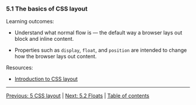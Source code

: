 ### 5.1 The basics of CSS layout

Learning outcomes:

- Understand what normal flow is — the default way a browser lays out block and inline content.

- Properties such as `display`, `float`, and `position` are intended to change how the browser lays out content.

Resources:

- [Introduction to CSS layout](https://developer.mozilla.org/docs/Learn/CSS/CSS_layout/Introduction)

---

[Previous: 5 CSS layout](/curriculum/2-core/2-styling/5-0-css-layout.md) | [Next: 5.2 Floats](/curriculum/2-core/2-styling/5-2-floats.md) | [Table of contents](/TOC.md)